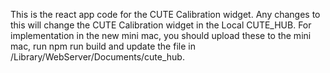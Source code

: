 This is the react app code for the CUTE Calibration widget. Any changes to this will change the CUTE Calibration widget in the Local CUTE_HUB. For implementation in the new mini mac, you should upload these to the mini mac, run npm run build and update the file in /Library/WebServer/Documents/cute_hub.
